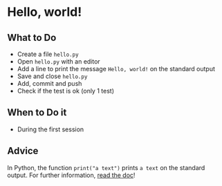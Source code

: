 # Hello, world!

## What to Do

 - Create a file `hello.py`
 - Open `hello.py` with an editor
 - Add a line to print the message `Hello, world!` on the standard output
 - Save and close `hello.py`
 - Add, commit and push
 - Check if the test is ok (only 1 test)

## When to Do it

 - During the first session

## Advice

In Python, the function `print("a text")` prints `a text` on the standard output.
For further information, [read the doc](https://docs.python.org/3/library/functions.html#print)!
